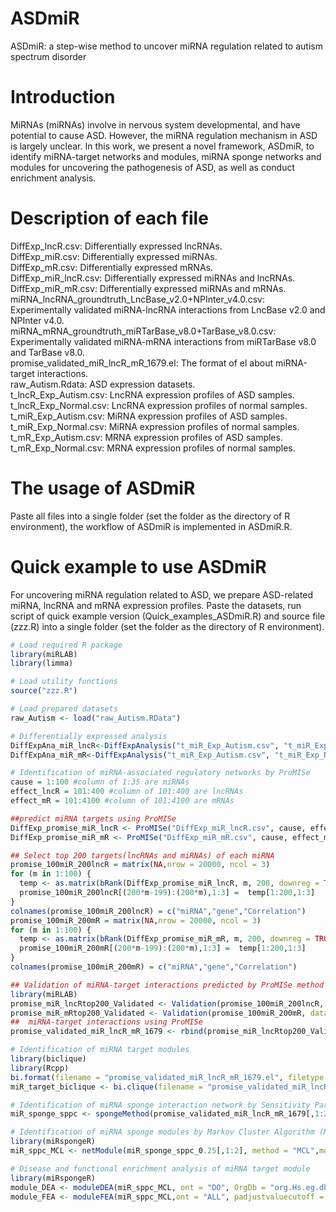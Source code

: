 # ASDmiR
ASDmiR: a step-wise method to uncover miRNA regulation related to autism spectrum disorder
# Introduction
MiRNAs (miRNAs) involve in nervous system developmental, and have potential to cause ASD. However, the miRNA  regulation mechanism in ASD is largely unclear. In this work, we present a novel framework, ASDmiR, to identify miRNA-target networks and modules, miRNA sponge networks and modules for uncovering the pathogenesis of ASD, as well as conduct enrichment analysis.
# Description of each file
  DiffExp_lncR.csv: Differentially expressed lncRNAs.<br />
  DiffExp_miR.csv: Differentially expressed miRNAs.<br />
  DiffExp_mR.csv: Differentially expressed mRNAs.<br />
  DiffExp_miR_lncR.csv: Differentially expressed miRNAs and lncRNAs.<br />
  DiffExp_miR_mR.csv: Differentially expressed miRNAs and mRNAs.<br />
  miRNA_lncRNA_groundtruth_LncBase_v2.0+NPInter_v4.0.csv: Experimentally validated miRNA-lncRNA interactions from LncBase v2.0 and NPInter v4.0.<br />
  miRNA_mRNA_groundtruth_miRTarBase_v8.0+TarBase_v8.0.csv: Experimentally validated miRNA-mRNA interactions from miRTarBase v8.0 and TarBase v8.0.<br />
  promise_validated_miR_lncR_mR_1679.el: The format of el about miRNA-target interactions.<br />
  raw_Autism.Rdata: ASD expression datasets.<br />
  t_lncR_Exp_Autism.csv: LncRNA expression profiles of ASD samples.<br />
  t_lncR_Exp_Normal.csv: LncRNA expression profiles of normal samples.<br />
  t_miR_Exp_Autism.csv: MiRNA expression profiles of ASD samples.<br />
  t_miR_Exp_Normal.csv: MiRNA expression profiles of normal samples.<br />
  t_mR_Exp_Autism.csv: MRNA expression profiles of ASD samples.<br />
  t_mR_Exp_Normal.csv: MRNA expression profiles of normal samples.<br />
# The usage of ASDmiR
Paste all files into a single folder (set the folder as the directory of R environment), the workflow of ASDmiR is implemented in ASDmiR.R.
#  Quick example to use ASDmiR
For uncovering miRNA regulation related to ASD, we prepare ASD-related miRNA, lncRNA and mRNA expression profiles. Paste the datasets, run script of quick example version (Quick_examples_ASDmiR.R) and source file (zzz.R) into a single folder (set the folder as the directory of R environment).
```R
# Load required R package
library(miRLAB)
library(limma)

# Load utility functions
source("zzz.R")

# Load prepared datasets
raw_Autism <- load("raw_Autism.RData") 

# Differentially expressed analysis
DiffExpAna_miR_lncR<-DiffExpAnalysis("t_miR_Exp_Autism.csv", "t_miR_Exp_Normal.csv", "t_lncR_Exp_Autism.csv", "t_lncR_Exp_Normal.csv", topkmiR = 100, topkmR = 300, p.miR = 1, p.mR = 1)
DiffExpAna_miR_mR<-DiffExpAnalysis("t_miR_Exp_Autism.csv", "t_miR_Exp_Normal.csv", "t_mR_Exp_Autism.csv", "t_mR_Exp_Normal.csv", topkmiR = 100, topkmR = 4000, p.miR = 1, p.mR = 1)

# Identification of miRNA-associated regulatory networks by ProMISe
cause = 1:100 #column of 1:35 are miRNAs
effect_lncR = 101:400 #column of 101:400 are lncRNAs
effect_mR = 101:4100 #column of 101:4100 are mRNAs

##predict miRNA targets using ProMISe
DiffExp_promise_miR_lncR <- ProMISe("DiffExp_miR_lncR.csv", cause, effect_lncR)
DiffExp_promise_miR_mR <- ProMISe("DiffExp_miR_mR.csv", cause, effect_mR)

## Select top 200 targets(lncRNAs and miRNAs) of each miRNA
promise_100miR_200lncR = matrix(NA,nrow = 20000, ncol = 3)
for (m in 1:100) {
  temp <- as.matrix(bRank(DiffExp_promise_miR_lncR, m, 200, downreg = TRUE))
  promise_100miR_200lncR[(200*m-199):(200*m),1:3] =  temp[1:200,1:3]
}
colnames(promise_100miR_200lncR) = c("miRNA","gene","Correlation")
promise_100miR_200mR = matrix(NA,nrow = 20000, ncol = 3)
for (m in 1:100) {
  temp <- as.matrix(bRank(DiffExp_promise_miR_mR, m, 200, downreg = TRUE))
  promise_100miR_200mR[(200*m-199):(200*m),1:3] =  temp[1:200,1:3]
}
colnames(promise_100miR_200mR) = c("miRNA","gene","Correlation")

## Validation of miRNA-target interactions predicted by ProMISe method
library(miRLAB)
promise_miR_lncRtop200_Validated <- Validation(promise_100miR_200lncR, datacsv = "miRNA_lncRNA_groundtruth_lncBase_v2.0+NPInter_v4.0.csv")
promise_miR_mRtop200_Validated <- Validation(promise_100miR_200mR, datacsv = "miRNA_mRNA_groundtruth_miRTarBase_v8.0+TarBase_v8.0.csv")
##  miRNA-target interactions using ProMISe
promise_validated_miR_lncR_mR_1679 <- rbind(promise_miR_lncRtop200_Validated[[1]],promise_miR_mRtop200_Validated[[1]])

# Identification of miRNA target modules
library(biclique)
library(Rcpp)
bi.format(filename = "promise_validated_miR_lncR_mR_1679.el", filetype = 0) 
miR_target_biclique <- bi.clique(filename = "promise_validated_miR_lncR_mR_1679.el", left_least = 3, right_least = 3, filetype = 0)

# Identification of miRNA sponge interaction network by Sensitivity Partial Pearson Correlation (SPPC)
miR_sponge_sppc <- spongeMethod(promise_validated_miR_lncR_mR_1679[,1:2], DEA_miR_mR_lncR, padjustvaluecutoff = 0.05, senscorcutoff = 0.25, method = "sppc")

# Identification of miRNA sponge modules by Markov Cluster Algorithm (MCL) and enrichment analysis.
library(miRspongeR)
miR_sppc_MCL <- netModule(miR_sponge_sppc_0.25[,1:2], method = "MCL",modulesize = 3, save = TRUE)

# Disease and functional enrichment analysis of miRNA target module
library(miRspongeR)
module_DEA <- moduleDEA(miR_sppc_MCL, ont = "DO", OrgDb = "org.Hs.eg.db", padjustvaluecutoff = 0.05, padjustedmethod = "BH")
module_FEA <- moduleFEA(miR_sppc_MCL,ont = "ALL", padjustvaluecutoff = 0.05, padjustedmethod = "BH")
```
